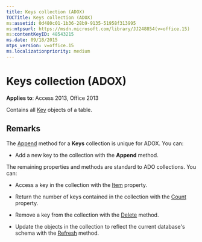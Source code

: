 ```yaml
---
title: Keys collection (ADOX)
TOCTitle: Keys collection (ADOX)
ms:assetid: 0d480c01-1b36-28b9-9135-51958f313995
ms:mtpsurl: https://msdn.microsoft.com/library/JJ248854(v=office.15)
ms:contentKeyID: 48543215
ms.date: 09/18/2015
mtps_version: v=office.15
ms.localizationpriority: medium
---
```


# Keys collection (ADOX)


**Applies to**: Access 2013, Office 2013

Contains all [Key](key-object-adox.md) objects of a table.

## Remarks

The [Append](append-method-adox-keys.md) method for a **Keys** collection is unique for ADOX. You can:

  - Add a new key to the collection with the **Append** method.

The remaining properties and methods are standard to ADO collections. You can:

  - Access a key in the collection with the [Item](item-property-ado.md) property.

  - Return the number of keys contained in the collection with the [Count](count-property-ado.md) property.

  - Remove a key from the collection with the [Delete](delete-method-adox-collections.md) method.

  - Update the objects in the collection to reflect the current database's schema with the [Refresh](refresh-method-ado.md) method.


